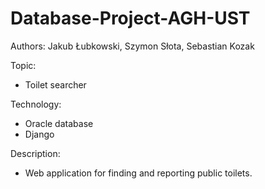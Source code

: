 # Database-Project-AGH-UST
Authors: Jakub Łubkowski, Szymon Słota, Sebastian Kozak

Topic: 
 - Toilet searcher

Technology:
 - Oracle database
 - Django

Description:
 - Web application for finding and reporting public toilets.
